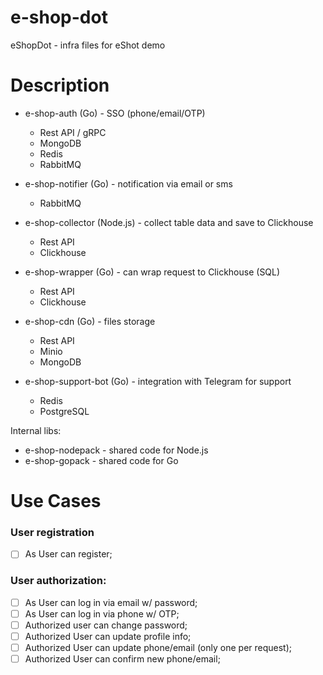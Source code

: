 # e-shop-dot
eShopDot - infra files for eShot demo

# Description
- e-shop-auth (Go) - SSO (phone/email/OTP)
    - Rest API / gRPC
    - MongoDB
    - Redis
    - RabbitMQ

- e-shop-notifier (Go) - notification via email or sms
    - RabbitMQ

- e-shop-collector (Node.js) - collect table data and save to Clickhouse
    - Rest API
    - Clickhouse

- e-shop-wrapper (Go) - can wrap request to Clickhouse (SQL)
    - Rest API
    - Clickhouse

- e-shop-cdn (Go) - files storage
    - Rest API
    - Minio
    - MongoDB

- e-shop-support-bot (Go) - integration with Telegram for support
    - Redis
    - PostgreSQL

Internal libs:
- e-shop-nodepack - shared code for Node.js
- e-shop-gopack - shared code for Go

# Use Cases

### User registration
- [ ] As User can register;

### User authorization:
- [ ] As User can log in via email w/ password;
- [ ] As User can log in via phone w/ OTP;
- [ ] Authorized user can change password;
- [ ] Authorized User can update profile info;
- [ ] Authorized User can update phone/email (only one per request);
- [ ] Authorized User can confirm new phone/email;
